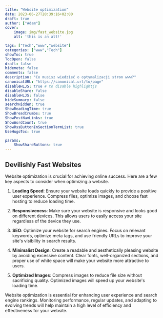 ```yaml
---
title: "Website optimization"
date: 2023-06-27T20:39:16+02:00
draft: true
author: ["Adam"]
cover:
    image: img/fast_website.jpg
    alt: 'this is an alt!'

tags: ["Tech","www","website"] 
categories: ["www","Tech"]
showToc: true
TocOpen: false
draft: false
hidemeta: false
comments: false
description: "Co musisz wiedzieć o optymalizacji stron www?"
canonicalURL: "https://canonical.url/to/page"
disableHLJS: true # to disable highlightjs
disableShare: false
disableHLJS: false
hideSummary: false
searchHidden: true
ShowReadingTime: true
ShowBreadCrumbs: true
ShowPostNavLinks: true
ShowWordCount: true
ShowRssButtonInSectionTermList: true
UseHugoToc: true

params:
    ShowShareButtons: true
---
```


## Devilishly Fast Websites

Website optimization is crucial for achieving online success. Here are a few key aspects to consider when optimizing a website.

1. **Loading Speed**: Ensure your website loads quickly to provide a positive user experience. Compress files, optimize images, and choose fast hosting to reduce loading time.

2. **Responsiveness**: Make sure your website is responsive and looks good on different devices. This allows users to easily access your site regardless of the device they use.

3. **SEO**: Optimize your website for search engines. Focus on relevant keywords, optimize meta tags, and use friendly URLs to improve your site's visibility in search results.

4. **Minimalist Design**: Create a readable and aesthetically pleasing website by avoiding excessive content. Clear fonts, well-organized sections, and proper use of white space will make your website more attractive to users.

5. **Optimized Images**: Compress images to reduce file size without sacrificing quality. Optimized images will speed up your website's loading time.

Website optimization is essential for enhancing user experience and search engine rankings. Monitoring performance, regular updates, and adapting to evolving trends will help maintain a high level of efficiency and effectiveness for your website.